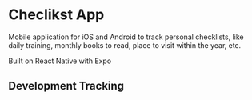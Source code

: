 # Checlikst App

Mobile application for iOS and Android to track personal checklists, like daily training, monthly books to read, place to visit within the year, etc.

Built on React Native with Expo

## Development Tracking
